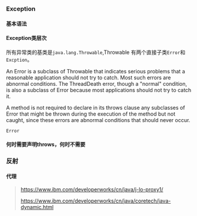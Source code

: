 ### Exception

#### 基本语法

#### Exception类层次

所有异常类的基类是`java.lang.Throwable`,Throwable 有两个直接子类`Error`和`Excption`。

An Error is a subclass of Throwable that indicates serious problems that a reasonable application should not try to catch. Most such errors are abnormal conditions. The ThreadDeath error, though a "normal" condition, is also a subclass of Error because most applications should not try to catch it.

A method is not required to declare in its throws clause any subclasses of Error that might be thrown during the execution of the method but not caught, since these errors are abnormal conditions that should never occur.


`Error`

#### 何时需要声明throws，何时不需要



### 反射

#### 代理

> https://www.ibm.com/developerworks/cn/java/j-lo-proxy1/
> 
> https://www.ibm.com/developerworks/cn/java/coretech/java-dynamic.html